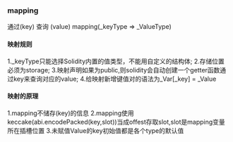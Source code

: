 ### mapping

通过(key) 查询 (value)
mapping(_keyType => _ValueType) 

#### 映射规则
1._keyType只能选择Solidity内置的值类型，不能用自定义的结构体;
2.存储位置必须为storage;
3.映射声明如果为public,则solidity会自动创建一个getter函数通过key来查询对应的value;
4.给映射新增键值对的语法为_Var[_key] = _Value

#### 映射的原理 
1.mapping不储存(key)的信息
2.mapping使用keccake(abi.encodePacked(key,slot))当成offest存取slot,slot是mapping变量所在插槽位置
3.未赋值Value的key初始值都是各个type的默认值
